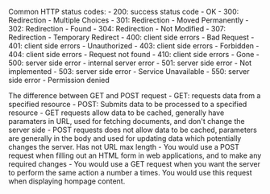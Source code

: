 Common HTTP status codes:
	- 200: success status code - OK
	- 300: Redirection - Multiple Choices
	- 301: Redirection - Moved Permanently
	- 302: Redirection - Found
	- 304: Redirection - Not Modified
	- 307: Redirection - Temporary Redirect
	- 400: client side errors - Bad Request
	- 401: client side errors - Unauthorized
	- 403: client side errors - Forbidden
	- 404: client side errors - Request not found
	- 410: client side errors - Gone
	- 500: server side error - internal server error
	- 501: server side error - Not implemented
	- 503: server side error - Service Unavailable
	- 550: server side error - Permission denied

The difference between GET and POST request
	- GET: requests data from a specified resource
	- POST: Submits data to be processed to a specified resource
	- GET requests allow data to be cached, generally have paramaters in URL, used for fetching documents, and don't change the server side
	- POST requests does not allow data to be cached, parameters are generally in the body and used for updating data which potentially changes the server. Has not URL max length
	- You would use a POST request when filling out an HTML form in web applications, and to make any required changes
	- You would use a GET request when you want the server to perform the same action a number a times. You would use this request when displaying hompage content.